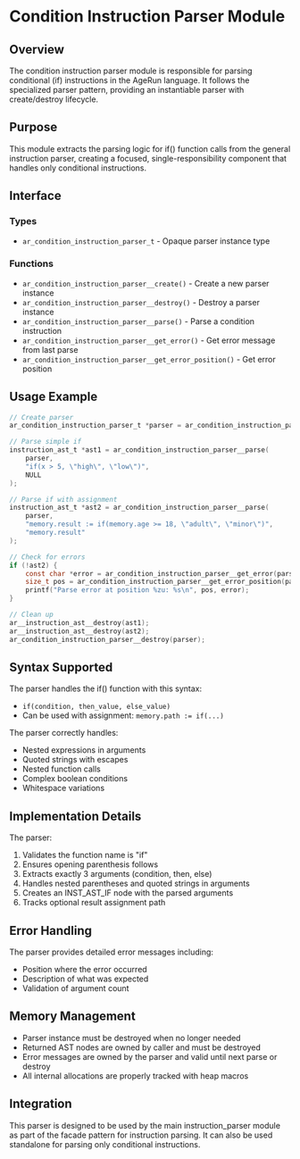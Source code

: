 # Condition Instruction Parser Module

## Overview

The condition instruction parser module is responsible for parsing conditional (if) instructions in the AgeRun language. It follows the specialized parser pattern, providing an instantiable parser with create/destroy lifecycle.

## Purpose

This module extracts the parsing logic for if() function calls from the general instruction parser, creating a focused, single-responsibility component that handles only conditional instructions.

## Interface

### Types

- `ar_condition_instruction_parser_t` - Opaque parser instance type

### Functions

- `ar_condition_instruction_parser__create()` - Create a new parser instance
- `ar_condition_instruction_parser__destroy()` - Destroy a parser instance
- `ar_condition_instruction_parser__parse()` - Parse a condition instruction
- `ar_condition_instruction_parser__get_error()` - Get error message from last parse
- `ar_condition_instruction_parser__get_error_position()` - Get error position

## Usage Example

```c
// Create parser
ar_condition_instruction_parser_t *parser = ar_condition_instruction_parser__create();

// Parse simple if
instruction_ast_t *ast1 = ar_condition_instruction_parser__parse(
    parser, 
    "if(x > 5, \"high\", \"low\")", 
    NULL
);

// Parse if with assignment
instruction_ast_t *ast2 = ar_condition_instruction_parser__parse(
    parser,
    "memory.result := if(memory.age >= 18, \"adult\", \"minor\")",
    "memory.result"
);

// Check for errors
if (!ast2) {
    const char *error = ar_condition_instruction_parser__get_error(parser);
    size_t pos = ar_condition_instruction_parser__get_error_position(parser);
    printf("Parse error at position %zu: %s\n", pos, error);
}

// Clean up
ar__instruction_ast__destroy(ast1);
ar__instruction_ast__destroy(ast2);
ar_condition_instruction_parser__destroy(parser);
```

## Syntax Supported

The parser handles the if() function with this syntax:
- `if(condition, then_value, else_value)`
- Can be used with assignment: `memory.path := if(...)`

The parser correctly handles:
- Nested expressions in arguments
- Quoted strings with escapes
- Nested function calls
- Complex boolean conditions
- Whitespace variations

## Implementation Details

The parser:
1. Validates the function name is "if"
2. Ensures opening parenthesis follows
3. Extracts exactly 3 arguments (condition, then, else)
4. Handles nested parentheses and quoted strings in arguments
5. Creates an INST_AST_IF node with the parsed arguments
6. Tracks optional result assignment path

## Error Handling

The parser provides detailed error messages including:
- Position where the error occurred
- Description of what was expected
- Validation of argument count

## Memory Management

- Parser instance must be destroyed when no longer needed
- Returned AST nodes are owned by caller and must be destroyed
- Error messages are owned by the parser and valid until next parse or destroy
- All internal allocations are properly tracked with heap macros

## Integration

This parser is designed to be used by the main instruction_parser module as part of the facade pattern for instruction parsing. It can also be used standalone for parsing only conditional instructions.